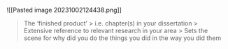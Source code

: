 ![[Pasted image 20231002124438.png]]
> The ‘finished product’ > i.e. chapter(s) in your dissertation > Extensive reference to relevant research in your area > Sets the scene for why did you do the things you did in the way you did them
